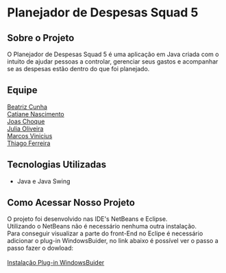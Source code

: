 # Planejador de Despesas Squad 5 

## Sobre o Projeto

O Planejador de Despesas Squad 5 é uma aplicação em Java criada com o intuito de ajudar pessoas a controlar, gerenciar seus gastos e acompanhar se as despesas estão 
dentro do que foi planejado.

## Equipe 

<a href="https://github.com/Beatriz-CGomes/">Beatriz Cunha</a> 
<br>
<a href="https://github.com/CatianeNascimento">Catiane Nascimento</a> 
<br>
<a href="https://github.com/JoasChoque">Joas Choque</a> 
<br>
<a href="https://github.com/JuliaOliveira-Dev">Julia Oliveira</a> 
<br>
<a href="https://github.com/MarcosVxny">Marcos Vinicius</a> 
<br>
<a href="https://github.com/ThiagoAndrill">Thiago Ferreira</a> 

## Tecnologias Utilizadas

- Java e Java Swing

## Como Acessar Nosso Projeto
O projeto foi desenvolvido nas IDE's NetBeans e Eclipse. <br>
Utilizando o NetBeans não é necessário nenhuma outra instalação. <br>
Para conseguir visualizar a parte do front-End no Eclipe é necessário adicionar o plug-in WindowsBuider, no link abaixo é possível ver o passo a passo fazer o dowload:
<br><br>
<a href="https://www.eclipse.org/windowbuilder/download.php">Instalação Plug-in WindowsBuider</a> 


